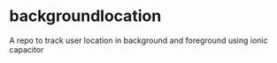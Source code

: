 # backgroundlocation
A repo to track user location in background and foreground using ionic capacitor
